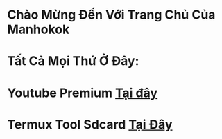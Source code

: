 # Chào Mừng Đến Với Trang Chủ Của Manhokok

# Tất Cả Mọi Thứ Ở Đây: 

# **Youtube Premium** [Tại đây](https://github.com/manhokok/ytb-premium/releases/tag/Stable19.45.38)

# **Termux Tool** Sdcard [Tại Đây](https://github.com/manhokok/ToolSdcard/)

